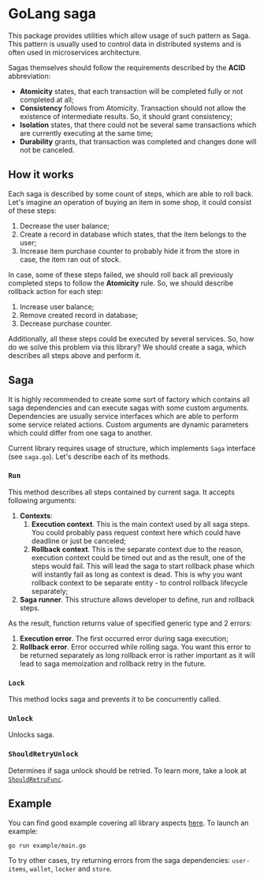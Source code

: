 # GoLang saga

This package provides utilities which allow usage of such pattern as Saga. This
pattern is usually used to control data in distributed systems and is often
used in microservices architecture.

Sagas themselves should follow the requirements described by the **ACID** 
abbreviation:

- **Atomicity** states, that each transaction will be completed fully or not 
completed at all;
- **Consistency** follows from Atomicity. Transaction should not allow the 
existence of intermediate results. So, it should grant consistency;
- **Isolation** states, that there could not be several same transactions which
are currently executing at the same time;
- **Durability** grants, that transaction was completed and changes done will
not be canceled.

## How it works

Each saga is described by some count of steps, which are able to roll back. 
Let's imagine an operation of buying an item in some shop, it could consist of
these steps:

1. Decrease the user balance;
2. Create a record in database which states, that the item belongs to the user;
3. Increase item purchase counter to probably hide it from the store in case,
the item ran out of stock.

In case, some of these steps failed, we should roll back all previously 
completed steps to follow the **Atomicity** rule. So, we should describe 
rollback action for each step:

1. Increase user balance;
2. Remove created record in database;
3. Decrease purchase counter.

Additionally, all these steps could be executed by several services. So, how
do we solve this problem via this library? We should create a saga, which 
describes all steps above and perform it.

## Saga

It is highly recommended to create some sort of factory which 
contains all saga dependencies and can execute sagas with some custom arguments.
Dependencies are usually service interfaces which are able to perform some
service related actions. Custom arguments are dynamic parameters which could
differ from one saga to another.

Current library requires usage of structure, which implements `Saga` 
interface (see `saga.go`). Let's describe each of its methods.

### `Run`

This method describes all steps contained by current saga. It accepts following
arguments:

1. **Contexts**: 
   1. **Execution context**. This is the main context used by all saga steps. You
   could probably pass request context here which could have deadline or just 
   be canceled;
   2. **Rollback context**. This is the separate context due to the reason,
   execution context could be timed out and as the result, one of the steps 
   would fail. This will lead the saga to start rollback phase which will 
   instantly fail as long as context is dead. This is why you want rollback 
   context to be separate entity - to control rollback lifecycle separately;
2. **Saga runner**. This structure allows developer to define, run and rollback 
steps.

As the result, function returns value of specified generic type and 2 errors:
1. **Execution error**. The first occurred error during saga execution;
2. **Rollback error**. Error occurred while rolling saga. You want this error
to be returned separately as long rollback error is rather important as it
will lead to saga memoization and rollback retry in the future.

### `Lock`

This method locks saga and prevents it to be concurrently called.

### `Unlock`

Unlocks saga.

### `ShouldRetryUnlock`

Determines if saga unlock should be retried. To learn more, take a look at
[`ShouldRetruFunc`](https://github.com/heyqbnk/go-saga/blob/master/retry.go#L5).

## Example

You can find good example covering all library aspects 
[here](https://github.com/heyqbnk/go-saga/blob/master/example/main.go). To 
launch an example:

```bash
go run example/main.go
```

To try other cases, try returning errors from the saga dependencies: 
`user-items`, `wallet`, `locker` and `store`. 